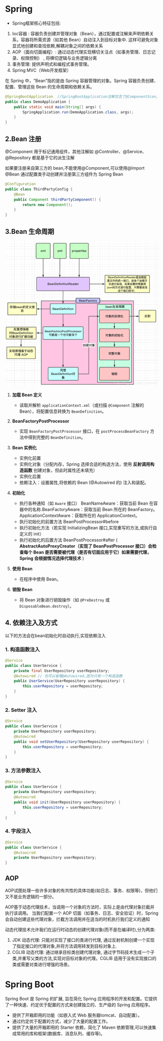 # Spring

- Spring框架核心特征包括:

1. Ioc容器 : 容器负责创建并管理对象（Bean），通过配置或注解来声明依赖关系，容器将所需资源（如其他 Bean）自动注入到目标对象中. 这样可避免对象显式地创建和查找依赖,解耦对象之间的依赖关系
2. AOP（面向切面编程）: 通过动态代理实现横切关注点（如事务管理、日志记录、权限控制） , 将横切逻辑与业务逻辑分离
3. 事务管理:  提供声明式和编程式事务管理。
4. Spring MVC（Web开发框架）

在 Spring 中，“Bean”指的是由 Spring 容器管理的对象。Spring 容器负责创建、配置、管理这些 Bean 的生命周期和依赖关系。

```java
@SpringBootApplication  //SpringBootApplication注解包含了@ComponentScan,因此会自动扫描对应包及子包下的所有 Spring Bean。
public class DemoApplication {
    public static void main(String[] args) {
        SpringApplication.run(DemoApplication.class, args);
    }
}
```

## 2.Bean 注册

@Component
用于标记通用组件，其他注解如 @Controller、@Service、@Repository 都是基于它的派生注解

如果要注册来自第三方的 bean,不能使用@Component,可以使用@Import @Bean
通过配置类手动创建并注册第三方组件为 Spring Bean

```java
@Configuration
public class ThirdPartyConfig {
    @Bean
    public Component thirdPartyComponent() {
        return new Component();
    }
}
```

## 3.Bean 生命周期

![1741781091553](image/八股/1741781091553.png)

1. **加载 Bean 定义**

   - 读取并解析 `applicationContext.xml`（或扫描 `@Component` 注解的 Bean），将配置信息转换为 `BeanDefinition`。
2. **BeanFactoryPostProcessor**

   - 实现 `BeanFactoryPostProcessor` 接口，在 `postProcessBeanFactory` 方法中得到完整的 `BeanDefinition`。
3. **Bean 实例化**

   - 实例化前置
   - 实例化对象（分配内存，Spring 选择合适的构造方法，使用 **反射调用构造函数** 创建对象，但此时属性还未填充）
   - 实例化后置
   - 依赖注入：设置属性,将依赖的 Bean (@Autowired 的) 注入和装配。
4. **初始化**

   - 执行各种通知（如 `Aware` 接口）
     BeanNameAware：获取当前 Bean 在容器中的名称.BeanFactoryAware：获取当前 Bean 所在的 BeanFactory。
     ApplicationContextAware：获取所在的 ApplicationContext。
   - 执行初始化的前置方法 BeanPostProcessor#before
   - 执行初始化方法（若实现 InitializingBean 接口,实现重写的方法,或执行自定义的 init）
   - 执行初始化的后置方法 BeanPostProcessor#after ( **AbstractAutoProxyCreator（实现了 BeanPostProcessor 接口）会检查每个 Bean 是否需要被代理（是否有切面应用于它）如果需要代理，Spring 会根据情况选择代理技术** )
5. **使用 Bean**

   - 在程序中使用 Bean。
6. **销毁 Bean**

   - 将 Bean 对象进行销毁操作（如 `@PreDestroy` 或 `DisposableBean.destroy`）。

## 4. 依赖注入及方式

以下的方法会在bean初始化时自动执行,实现依赖注入

### 1. 构造函数注入

```java
@Service
public class UserService {
    private final UserRepository userRepository;
    @Autowired // 也可以省略@Autowired,因为只有一个构造函数
    public UserService(UserRepository userRepository) {
        this.userRepository = userRepository;
    }
}
```

### 2. Setter 注入

```java
@Service
public class UserService {
    private UserRepository userRepository;
    @Autowired
    public void setUserRepository(UserRepository userRepository) {
        this.userRepository = userRepository;
    }
}
```

### 3. 方法参数注入

```java
@Service
public class UserService {
    private UserRepository userRepository;
    @Autowired
    public void init(UserRepository userRepository) {
        this.userRepository = userRepository;
    }
}
```

### 4. 字段注入

```java
@Service 
public class UserService {
    @Autowired
    private UserRepository userRepository;
}
```

## AOP
AOP试图处理一些许多对象的有共性的具体功能(如日志、事务、权限等)，但他们又不是业务逻辑的一部分。

AOP基于动态代理技术，当调用一个对象的方法时，实际上是由代理对象拦截并执行该调用。
当我们配置一个 AOP 切面（如事务、日志、安全验证）时，Spring 会自动创建这些代理对象，拦截方法调用并在适当的时机执行我们定义的通知

动态代理技术允许我们在运行时动态的创建代理对象(而不是在编译时),分为两类:

1. JDK 动态代理: 只能对实现了接口的类进行代理, 通过反射机制创建一个实现了指定接口的代理对象,并将方法调用转发到目标对象上.
2. CGLIB 动态代理: 通过继承目标类创建代理对象, 通过字节码技术生成一个子类,并重写父类的方法,实现对目标对象的代理。CGLIB 适用于没有实现接口的类或需要对类进行增强的场景。

# Spring Boot
Spring Boot 是 Spring 的扩展, 旨在简化 Spring 应用程序的开发和配置。它提供了一种快速、约定优于配置的方式来创建独立的、生产级的 Spring 应用程序。
- 提供了开箱即用的功能（如嵌入式 Web 服务器tomcat、自动配置）。
- 通过约定优于配置的方式，减少了大量的配置工作。
- 提供了大量的开箱即用的 Starter 依赖，简化了 Maven 依赖管理,可以快速集成常用的库和框架(数据库、消息队列、缓存等)。

